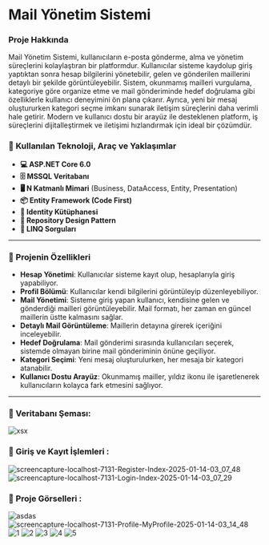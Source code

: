 # Mail Yönetim Sistemi

### Proje Hakkında
Mail Yönetim Sistemi, kullanıcıların e-posta gönderme, alma ve yönetim süreçlerini kolaylaştıran bir platformdur. Kullanıcılar sisteme kaydolup giriş yaptıktan sonra hesap bilgilerini yönetebilir, gelen ve gönderilen maillerini detaylı bir şekilde görüntüleyebilir. Sistem, okunmamış mailleri vurgulama, kategoriye göre organize etme ve mail gönderiminde hedef doğrulama gibi özelliklerle kullanıcı deneyimini ön plana çıkarır. Ayrıca, yeni bir mesaj oluştururken kategori seçme imkanı sunarak iletişim süreçlerini daha verimli hale getirir. Modern ve kullanıcı dostu bir arayüz ile desteklenen platform, iş süreçlerini dijitalleştirmek ve iletişimi hızlandırmak için ideal bir çözümdür.


### 🚀 Kullanılan Teknoloji, Araç ve Yaklaşımlar

- **💻 ASP.NET Core 6.0**
- **🗄️ MSSQL Veritabanı**
- **🖥️ N Katmanlı Mimari** (Business, DataAccess, Entity, Presentation)
- **📦 Entity Framework (Code First)**
- **🔑 Identity Kütüphanesi**
- **🍁 Repository Design Pattern**
- **🎀 LINQ Sorguları**

---

### 📌 Projenin Özellikleri

- **Hesap Yönetimi**: Kullanıcılar sisteme kayıt olup, hesaplarıyla giriş yapabiliyor.
- **Profil Bölümü**: Kullanıcılar kendi bilgilerini görüntüleyip düzenleyebiliyor.
- **Mail Yönetimi**: Sisteme giriş yapan kullanıcı, kendisine gelen ve gönderdiği mailleri görüntüleyebilir. Mail formatı, her zaman en güncel maillerin üstte kalmasını sağlar.
- **Detaylı Mail Görüntüleme**: Maillerin detayına girerek içeriğini inceleyebilir.
- **Hedef Doğrulama**: Mail gönderimi sırasında kullanıcıları seçerek, sistemde olmayan birine mail gönderiminin önüne geçiliyor.
- **Kategori Seçimi**: Yeni mesaj oluşturulurken, her mesaja bir kategori atanabilir.
- **Kullanıcı Dostu Arayüz**: Okunmamış mailler, yıldız ikonu ile işaretlenerek kullanıcıların kolayca fark etmesini sağlıyor.

---

### 🌟 Veritabanı Şeması:
![xsx](https://github.com/user-attachments/assets/b788e5eb-a414-4c61-994c-2690207b5652)

### 🌟 Giriş ve Kayıt İşlemleri :
![screencapture-localhost-7131-Register-Index-2025-01-14-03_07_48](https://github.com/user-attachments/assets/93407631-356b-4867-9c1d-d1293777e650)
![screencapture-localhost-7131-Login-Index-2025-01-14-03_07_29](https://github.com/user-attachments/assets/013738d6-7f9b-4b2e-bdbd-b579d87fa70a)

### 🌟 Proje Görselleri :
![asdas](https://github.com/user-attachments/assets/eb5b8e5a-5046-4e2b-bccb-eb886cd9424b)
![screencapture-localhost-7131-Profile-MyProfile-2025-01-14-03_14_48](https://github.com/user-attachments/assets/dd18be62-079f-4523-89cf-2ad210de1d12)
![1](https://github.com/user-attachments/assets/99031bc5-dd88-4625-a20a-5435c7076366)
![2](https://github.com/user-attachments/assets/18db1322-4937-4786-8458-8ac17943001f)
![3](https://github.com/user-attachments/assets/ddba4d1b-3271-4d45-b0a0-a59aa8f1f40f)
![4](https://github.com/user-attachments/assets/1aba889d-2235-4b9d-88b2-d13918e2054e)
![5](https://github.com/user-attachments/assets/c0ee4b01-6dc9-42e1-a74b-0babe5529b98)

